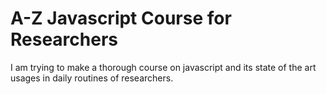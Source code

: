# A-Z Javascript Course for Researchers
I am trying to make a thorough course on javascript and its state of the art usages in daily routines of researchers.
